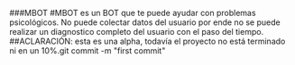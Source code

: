 ###MBOT
#MBOT es un BOT que te puede ayudar con problemas psicológicos. No puede colectar datos del usuario por ende no se puede realizar un diagnostico completo del usuario con el paso del tiempo.
##ACLARACIÓN: esta es una alpha, todavía el proyecto no está terminado ni en un 10%.git commit -m "first commit"
